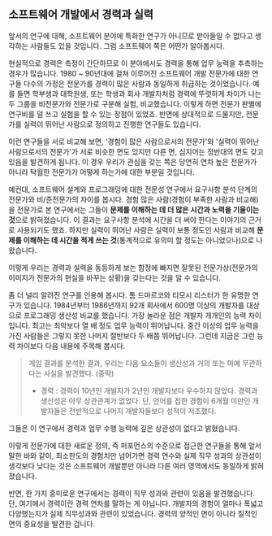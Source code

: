 ## 소프트웨어 개발에서 경력과 실력
앞서의 연구에 대해, 소프트웨어 분야에 특화한 연구가 아니므로 받아들일 수 없다고 생각하는 사람들도 있을 것입니다. 그럼 소프트웨어 쪽은 어떤가 알아봅시다.

현실적으로 경력은 측정이 간단하므로 이 분야에서도 경력을 통해 업무 능력을 추측하는 경우가 많습니다. 1980 ~ 90년대에 걸쳐 이루어진 소프트웨어 개발 전문가에 대한 연구들 다수의 가정은 전문가를 경력이 많은 사람과 동일하게 취급하는 것이었습니다. 예를 들면 학부생과 대학원생, 또는 학생과 회사 개발자처럼 경력에 뚜렷하게 차이가 나는 두 그룹을 비전문가와 전문가로 구분해 실험, 비교했습니다. 이렇게 하면 전문가 판별에 연구비를 덜 쓰고 실험을 할 수 있는 장점이 있었죠. 반면에 상대적으로 드물지만, 전문가를 실력이 뛰어난 사람으로 정의하고 진행한 연구들도 있습니다.

이런 연구들을 서로 비교해 보면, '경험이 많은 사람으로서의 전문가'와 '실력이 뛰어난 사람으로서의 전문가'가 서로 비슷한 면도 있지만 다른 면, 심지어는 정반대의 면도 갖고 있음을 발견하게 됩니다. 이 경우 우리가 관심을 갖는 쪽은 당연히 연차 높은 전문가가 아니라 탁월한 전문가가 어떻게 하는가에 대한 부분일 것입니다.

예컨대, 소프트웨어 설계와 프로그래밍에 대한 전문성 연구에서 요구사항 분석 단계의 전문가와 비/준전문가의 차이를 봅시다. 경험 많은 사람(경험이 부족한 사람과 비교해)을 전문가로 본 연구에서는 그들이 **문제를 이해하는 데 더 많은 시간과 노력을 기울이는 것**으로 밝혀졌습니다. 이 결과는 요구사항 분석에 시간을 더 써야 한다는 이야기의 근거로 사용되기도 했죠. 하지만 실력이 뛰어난 사람은 실력이 보통 정도인 사람과 비교해 **문제를 이해하는 데 시간을 적게 쓰는 것**(통계적으로 유의미 할 정도는 아니었으나)으로 나왔습니다.

이렇게 우리는 경력과 실력을 동등하게 보는 함정에 빠지면 잘못된 전문가상(전문가의 이미지가 전문가의 현실을 바꾸는 상황)을 갖는다는 것을 알 수 있습니다.

좀 더 널리 알려진 연구를 인용해 봅시다. 톰 드마르코와 티모시 리스터가 한 유명한 연구가 있습니다. 1984년부터 1986년까지 92개 회사에서 600명 이상의 개발자를 대상으로 프로그래밍 생산성 비교를 했습니다. 가장 놀라운 점은 개발자 개개인의 능력 차이입니다. 최고는 최악보다 열 배 정도 업무 능력이 뛰어납니다. 중간 이상의 업무 능력을 가진 사람들은 그렇지 못한 나머지 절반보다 두 배쯤 뛰어납니다. 그런데 지금은 그런 능력 차이보다 다음 내용에 주목해 봅시다.

> 게임 결과를 분석한 결과, 우리는 다음 요소들이 생산성과 거의 또는 아예 무관하다는 사실을 발견했다. (중략)
> - 경력 : 경력이 10년인 개발자가 2년인 개발자보다 우수하지 않았다. 경력과 생산성은 아무 상관관계가 없었다. 단, 언어를 접한 경험이 6개월 미만인 개발자들은 전반적으로 나머지 개발자들보다 성적이 저조했다.

그들은 이 연구에서 경력과 업무 수행 능력에 깊은 상관성이 없다고 밝혔습니다.

이렇게 전문가에 대한 새로운 정의, 즉 퍼포먼스의 수준으로 접근한 연구들을 통해 앞서 말한 바와 같이, 최소한도의 경험치만 넘어가면 경력 연수와 실제 직무 성과의 상관성이 생각보다 낮다는 것은 소프트웨어 개발뿐만 아니라 다른 여러 영역에서도 동일하게 밝혀졌습니다.

반면, 한 가지 흥미로운 연구에서는 경력이 직무 성과와 관련이 있음을 발견했습니다. 단, 여기에서 경력이란 경력 연차를 말하는 게 아닙니다. 개발자의 경험이 얼마나 폭넓고 다양했는지가 실제 직무성과와 관련이 있었습니다. 경력의 양적인 면이 아니라 질적인 면의 중요성을 발견한 겁니다.